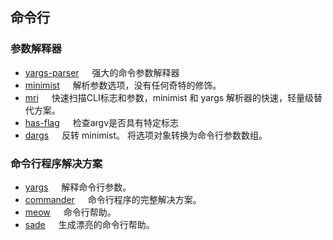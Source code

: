 


## 命令行

### 参数解释器

- [yargs-parser](https://www.npmjs.com/package/yargs-parser) <img src="https://img.shields.io/jsdelivr/npm/hy/yargs-parser" height="13" /> 强大的命令参数解释器
- [minimist](https://www.npmjs.com/package/minimist) <img src="https://img.shields.io/jsdelivr/npm/hy/minimist" height="13" /> 解析参数选项，没有任何奇特的修饰。
- [mri](https://www.npmjs.com/package/mri) <img src="https://img.shields.io/jsdelivr/npm/hy/mri" height="13" /> 快速扫描CLI标志和参数，minimist 和 yargs 解析器的快速，轻量级替代方案。
- [has-flag](https://www.npmjs.com/package/has-flag) <img src="https://img.shields.io/jsdelivr/npm/hy/has-flag" height="13" /> 检查argv是否具有特定标志
- [dargs](https://www.npmjs.com/package/dargs) <img src="https://img.shields.io/jsdelivr/npm/hy/dargs" height="13" /> 反转 minimist。 将选项对象转换为命令行参数数组。

### 命令行程序解决方案

- [yargs](https://www.npmjs.com/package/yargs) <img src="https://img.shields.io/jsdelivr/npm/hy/yargs" height="13" /> 解释命令行参数。
- [commander](https://www.npmjs.com/package/commander) <img src="https://img.shields.io/jsdelivr/npm/hy/commander" height="13" /> 命令行程序的完整解决方案。
- [meow](https://www.npmjs.com/package/meow) <img src="https://img.shields.io/jsdelivr/npm/hy/meow" height="13" /> 命令行帮助。
- [sade](https://www.npmjs.com/package/sade) <img src="https://img.shields.io/jsdelivr/npm/hy/sade" height="13" /> 生成漂亮的命令行帮助。

